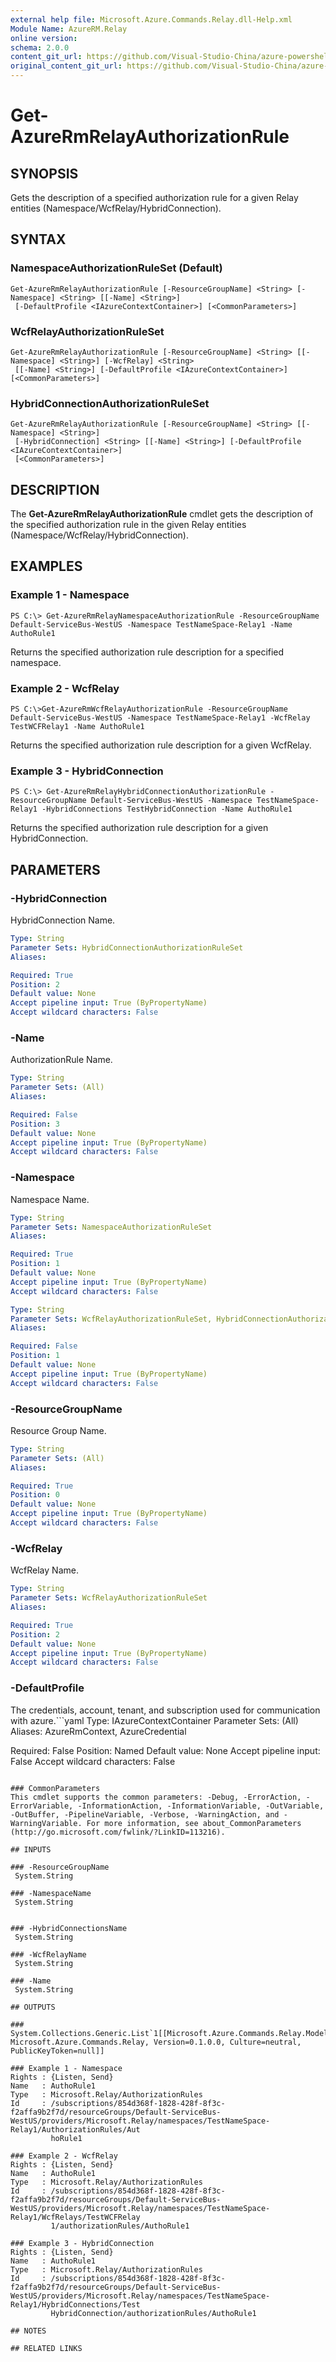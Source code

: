 ```yaml
---
external help file: Microsoft.Azure.Commands.Relay.dll-Help.xml
Module Name: AzureRM.Relay
online version:
schema: 2.0.0
content_git_url: https://github.com/Visual-Studio-China/azure-powershell/blob/preview/src/ResourceManager/Relay/Commands.Relay/help/Get-AzureRmRelayAuthorizationRule.md
original_content_git_url: https://github.com/Visual-Studio-China/azure-powershell/blob/preview/src/ResourceManager/Relay/Commands.Relay/help/Get-AzureRmRelayAuthorizationRule.md
---
```


# Get-AzureRmRelayAuthorizationRule

## SYNOPSIS
Gets the description of a specified authorization rule for a given Relay entities (Namespace/WcfRelay/HybridConnection).

## SYNTAX

### NamespaceAuthorizationRuleSet (Default)
```
Get-AzureRmRelayAuthorizationRule [-ResourceGroupName] <String> [-Namespace] <String> [[-Name] <String>]
 [-DefaultProfile <IAzureContextContainer>] [<CommonParameters>]
```

### WcfRelayAuthorizationRuleSet
```
Get-AzureRmRelayAuthorizationRule [-ResourceGroupName] <String> [[-Namespace] <String>] [-WcfRelay] <String>
 [[-Name] <String>] [-DefaultProfile <IAzureContextContainer>] [<CommonParameters>]
```

### HybridConnectionAuthorizationRuleSet
```
Get-AzureRmRelayAuthorizationRule [-ResourceGroupName] <String> [[-Namespace] <String>]
 [-HybridConnection] <String> [[-Name] <String>] [-DefaultProfile <IAzureContextContainer>]
 [<CommonParameters>]
```

## DESCRIPTION
The **Get-AzureRmRelayAuthorizationRule** cmdlet gets the description of the specified authorization rule in the given Relay entities (Namespace/WcfRelay/HybridConnection).

## EXAMPLES

### Example 1 - Namespace
```
PS C:\> Get-AzureRmRelayNamespaceAuthorizationRule -ResourceGroupName Default-ServiceBus-WestUS -Namespace TestNameSpace-Relay1 -Name AuthoRule1
```

Returns the specified authorization rule description for a specified namespace.

### Example 2 - WcfRelay
```
PS C:\>Get-AzureRmWcfRelayAuthorizationRule -ResourceGroupName Default-ServiceBus-WestUS -Namespace TestNameSpace-Relay1 -WcfRelay TestWCFRelay1 -Name AuthoRule1
```

Returns the specified authorization rule description for a given WcfRelay.

### Example 3 - HybridConnection
```
PS C:\> Get-AzureRmRelayHybridConnectionAuthorizationRule -ResourceGroupName Default-ServiceBus-WestUS -Namespace TestNameSpace-Relay1 -HybridConnections TestHybridConnection -Name AuthoRule1
```

Returns the specified authorization rule description for a given HybridConnection.

## PARAMETERS

### -HybridConnection
HybridConnection Name.

```yaml
Type: String
Parameter Sets: HybridConnectionAuthorizationRuleSet
Aliases: 

Required: True
Position: 2
Default value: None
Accept pipeline input: True (ByPropertyName)
Accept wildcard characters: False
```

### -Name
AuthorizationRule Name.

```yaml
Type: String
Parameter Sets: (All)
Aliases: 

Required: False
Position: 3
Default value: None
Accept pipeline input: True (ByPropertyName)
Accept wildcard characters: False
```

### -Namespace
Namespace Name.

```yaml
Type: String
Parameter Sets: NamespaceAuthorizationRuleSet
Aliases: 

Required: True
Position: 1
Default value: None
Accept pipeline input: True (ByPropertyName)
Accept wildcard characters: False
```

```yaml
Type: String
Parameter Sets: WcfRelayAuthorizationRuleSet, HybridConnectionAuthorizationRuleSet
Aliases: 

Required: False
Position: 1
Default value: None
Accept pipeline input: True (ByPropertyName)
Accept wildcard characters: False
```

### -ResourceGroupName
Resource Group Name.

```yaml
Type: String
Parameter Sets: (All)
Aliases: 

Required: True
Position: 0
Default value: None
Accept pipeline input: True (ByPropertyName)
Accept wildcard characters: False
```

### -WcfRelay
WcfRelay Name.

```yaml
Type: String
Parameter Sets: WcfRelayAuthorizationRuleSet
Aliases: 

Required: True
Position: 2
Default value: None
Accept pipeline input: True (ByPropertyName)
Accept wildcard characters: False
```

### -DefaultProfile
The credentials, account, tenant, and subscription used for communication with azure.```yaml
Type: IAzureContextContainer
Parameter Sets: (All)
Aliases: AzureRmContext, AzureCredential

Required: False
Position: Named
Default value: None
Accept pipeline input: False
Accept wildcard characters: False
```

### CommonParameters
This cmdlet supports the common parameters: -Debug, -ErrorAction, -ErrorVariable, -InformationAction, -InformationVariable, -OutVariable, -OutBuffer, -PipelineVariable, -Verbose, -WarningAction, and -WarningVariable. For more information, see about_CommonParameters (http://go.microsoft.com/fwlink/?LinkID=113216).

## INPUTS

### -ResourceGroupName
 System.String 

### -NamespaceName
 System.String 
 

### -HybridConnectionsName
 System.String 

### -WcfRelayName
 System.String 

### -Name
 System.String

## OUTPUTS

### System.Collections.Generic.List`1[[Microsoft.Azure.Commands.Relay.Models.AuthorizationRuleAttributes, Microsoft.Azure.Commands.Relay, Version=0.1.0.0, Culture=neutral, PublicKeyToken=null]]

### Example 1 - Namespace
Rights : {Listen, Send}
Name   : AuthoRule1
Type   : Microsoft.Relay/AuthorizationRules
Id     : /subscriptions/854d368f-1828-428f-8f3c-f2affa9b2f7d/resourceGroups/Default-ServiceBus-WestUS/providers/Microsoft.Relay/namespaces/TestNameSpace-Relay1/AuthorizationRules/Aut
         hoRule1

### Example 2 - WcfRelay
Rights : {Listen, Send}
Name   : AuthoRule1
Type   : Microsoft.Relay/AuthorizationRules
Id     : /subscriptions/854d368f-1828-428f-8f3c-f2affa9b2f7d/resourceGroups/Default-ServiceBus-WestUS/providers/Microsoft.Relay/namespaces/TestNameSpace-Relay1/WcfRelays/TestWCFRelay
         1/authorizationRules/AuthoRule1

### Example 3 - HybridConnection
Rights : {Listen, Send}
Name   : AuthoRule1
Type   : Microsoft.Relay/AuthorizationRules
Id     : /subscriptions/854d368f-1828-428f-8f3c-f2affa9b2f7d/resourceGroups/Default-ServiceBus-WestUS/providers/Microsoft.Relay/namespaces/TestNameSpace-Relay1/HybridConnections/Test
         HybridConnection/authorizationRules/AuthoRule1

## NOTES

## RELATED LINKS

